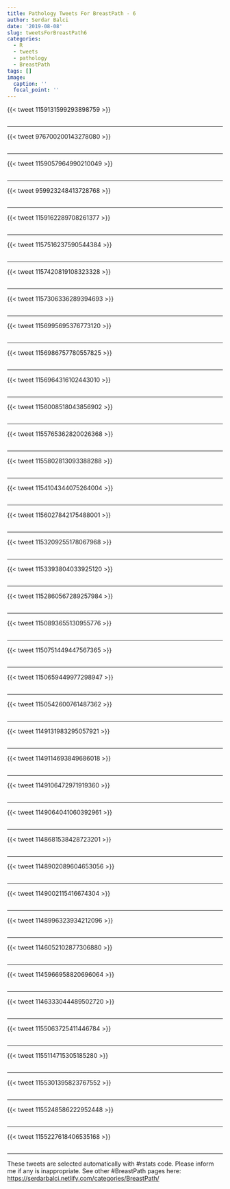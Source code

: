 ```yaml
---
title: Pathology Tweets For BreastPath - 6
author: Serdar Balci
date: '2019-08-08'
slug: tweetsForBreastPath6
categories:
  - R
  - tweets
  - pathology
  - BreastPath
tags: []
image:
  caption: ''
  focal_point: ''
---
```



{{< tweet 1159131599293898759 >}}
<br>
<br>
<hr>
{{< tweet 976700200143278080 >}}
<br>
<br>
<hr>
{{< tweet 1159057964990210049 >}}
<br>
<br>
<hr>
{{< tweet 959923248413728768 >}}
<br>
<br>
<hr>
{{< tweet 1159162289708261377 >}}
<br>
<br>
<hr>
{{< tweet 1157516237590544384 >}}
<br>
<br>
<hr>
{{< tweet 1157420819108323328 >}}
<br>
<br>
<hr>
{{< tweet 1157306336289394693 >}}
<br>
<br>
<hr>
{{< tweet 1156995695376773120 >}}
<br>
<br>
<hr>
{{< tweet 1156986757780557825 >}}
<br>
<br>
<hr>
{{< tweet 1156964316102443010 >}}
<br>
<br>
<hr>
{{< tweet 1156008518043856902 >}}
<br>
<br>
<hr>
{{< tweet 1155765362820026368 >}}
<br>
<br>
<hr>
{{< tweet 1155802813093388288 >}}
<br>
<br>
<hr>
{{< tweet 1154104344075264004 >}}
<br>
<br>
<hr>
{{< tweet 1156027842175488001 >}}
<br>
<br>
<hr>
{{< tweet 1153209255178067968 >}}
<br>
<br>
<hr>
{{< tweet 1153393804033925120 >}}
<br>
<br>
<hr>
{{< tweet 1152860567289257984 >}}
<br>
<br>
<hr>
{{< tweet 1150893655130955776 >}}
<br>
<br>
<hr>
{{< tweet 1150751449447567365 >}}
<br>
<br>
<hr>
{{< tweet 1150659449977298947 >}}
<br>
<br>
<hr>
{{< tweet 1150542600761487362 >}}
<br>
<br>
<hr>
{{< tweet 1149131983295057921 >}}
<br>
<br>
<hr>
{{< tweet 1149114693849686018 >}}
<br>
<br>
<hr>
{{< tweet 1149106472971919360 >}}
<br>
<br>
<hr>
{{< tweet 1149064041060392961 >}}
<br>
<br>
<hr>
{{< tweet 1148681538428723201 >}}
<br>
<br>
<hr>
{{< tweet 1148902089604653056 >}}
<br>
<br>
<hr>
{{< tweet 1149002115416674304 >}}
<br>
<br>
<hr>
{{< tweet 1148996323934212096 >}}
<br>
<br>
<hr>
{{< tweet 1146052102877306880 >}}
<br>
<br>
<hr>
{{< tweet 1145966958820696064 >}}
<br>
<br>
<hr>
{{< tweet 1146333044489502720 >}}
<br>
<br>
<hr>
{{< tweet 1155063725411446784 >}}
<br>
<br>
<hr>
{{< tweet 1155114715305185280 >}}
<br>
<br>
<hr>
{{< tweet 1155301395823767552 >}}
<br>
<br>
<hr>
{{< tweet 1155248586222952448 >}}
<br>
<br>
<hr>
{{< tweet 1155227618406535168 >}}
<br>
<br>
<hr>


These tweets are selected automatically with #rstats code. Please inform me if any is inappropriate.
See other #BreastPath pages here: https://serdarbalci.netlify.com/categories/BreastPath/
